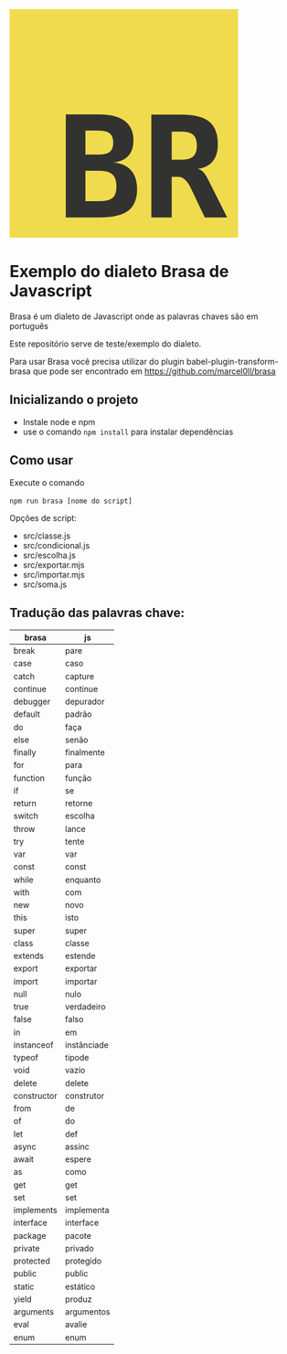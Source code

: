 ![Brasascript logo](./logo.png?width=400)

# Exemplo do dialeto Brasa de Javascript

Brasa é um dialeto de Javascript onde as palavras chaves são em português

Este repositório serve de teste/exemplo do dialeto.

Para usar Brasa você precisa utilizar do plugin babel-plugin-transform-brasa que
pode ser encontrado em https://github.com/marcel0ll/brasa

## Inicializando o projeto

* Instale node e npm
* use o comando `npm install` para instalar dependências

## Como usar

Execute o comando

`npm run brasa [nome do script]`


Opções de script:

- src/classe.js
- src/condicional.js
- src/escolha.js
- src/exportar.mjs
- src/importar.mjs
- src/soma.js


## Tradução das palavras chave:

| brasa         | js          |
| ------------- | ---------   |
| break         | pare        |
| case          | caso        |
| catch         | capture     |
| continue      | continue    |
| debugger      | depurador   |
| default       | padrão      |
| do            | faça        |
| else          | senão       |
| finally       | finalmente  |
| for           | para        |
| function      | função      |
| if            | se          |
| return        | retorne     |
| switch        | escolha     |
| throw         | lance       |
| try           | tente       |
| var           | var         |
| const         | const       |
| while         | enquanto    |
| with          | com         |
| new           | novo        |
| this          | isto        |
| super         | super       |
| class         | classe      |
| extends       | estende     |
| export        | exportar    |
| import        | importar    |
| null          | nulo        |
| true          | verdadeiro  |
| false         | falso       |
| in            | em          |
| instanceof    | instânciade |
| typeof        | tipode      |
| void          | vazio       |
| delete        | delete      |
| constructor   | construtor  |
| from          | de          |
| of            | do          |
| let           | def         |
| async         | assinc      |
| await         | espere      |
| as            | como        |
| get           | get         |
| set           | set         |
| implements    | implementa  |
| interface     | interface   |
| package       | pacote      |
| private       | privado     |
| protected     | protegido   |
| public        | public      |
| static        | estático    |
| yield         | produz      |
| arguments     | argumentos  |
| eval          | avalie      |
| enum          | enum        |
